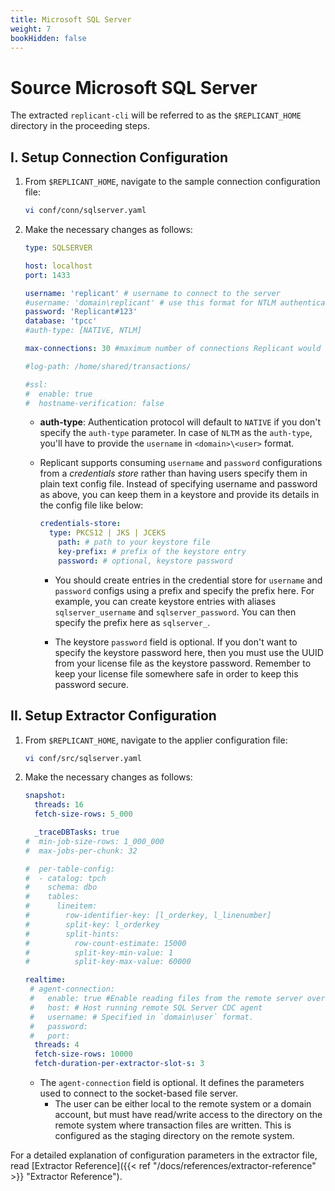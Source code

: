 ```yaml
---
title: Microsoft SQL Server
weight: 7
bookHidden: false
---
```


# Source Microsoft SQL Server

The extracted `replicant-cli` will be referred to as the `$REPLICANT_HOME` directory in the proceeding steps.

## I. Setup Connection Configuration

1. From `$REPLICANT_HOME`, navigate to the sample connection configuration file:

   ```BASH
   vi conf/conn/sqlserver.yaml
   ```

2. Make the necessary changes as follows:

   ```YAML
   type: SQLSERVER

   host: localhost
   port: 1433

   username: 'replicant' # username to connect to the server
   #username: 'domain\replicant' # use this format for NTLM authentication
   password: 'Replicant#123'
   database: 'tpcc'
   #auth-type: [NATIVE, NTLM]

   max-connections: 30 #maximum number of connections Replicant would use to fetch data from source.

   #log-path: /home/shared/transactions/

   #ssl:
   #  enable: true
   #  hostname-verification: false
   ```

   - **auth-type**: Authentication protocol will default to `NATIVE` if you don't specify the `auth-type` parameter. In case of `NLTM` as the `auth-type`, you'll have to provide the `username` in `<domain>\<user>` format.

   - Replicant supports consuming `username` and `password` configurations from a _credentials store_ rather than having users specify them in plain text config file. Instead of specifying username and password as above, you can keep them in a keystore and provide its details in the config file like below:

     ```YAML
     credentials-store:
       type: PKCS12 | JKS | JCEKS
         path: # path to your keystore file
         key-prefix: # prefix of the keystore entry
         password: # optional, keystore password
     ```

     - You should create entries in the credential store for `username` and `password` configs using a prefix and specify the prefix here. For example, you can create keystore entries with aliases `sqlserver_username` and `sqlserver_password`. You can then specify the prefix here as `sqlserver_`.

     - The keystore `password` field is optional. If you don't want to specify the keystore password here, then you must use the UUID from your license file as the keystore password. Remember to keep your license file somewhere safe in order to keep this password secure.

## II. Setup Extractor Configuration

1. From `$REPLICANT_HOME`, navigate to the applier configuration file:
   ```BASH
   vi conf/src/sqlserver.yaml
   ```
2. Make the necessary changes as follows:

   ```YAML
   snapshot:
     threads: 16
     fetch-size-rows: 5_000

     _traceDBTasks: true
   #  min-job-size-rows: 1_000_000
   #  max-jobs-per-chunk: 32

   #  per-table-config:
   #  - catalog: tpch      
   #    schema: dbo
   #    tables:
   #      lineitem:
   #        row-identifier-key: [l_orderkey, l_linenumber]
   #        split-key: l_orderkey
   #        split-hints:
   #          row-count-estimate: 15000
   #          split-key-min-value: 1
   #          split-key-max-value: 60000

   realtime:
    # agent-connection:
    #   enable: true #Enable reading files from the remote server over a socket.
    #   host: # Host running remote SQL Server CDC agent
    #   username: # Specified in `domain\user` format.
    #   password:
    #   port:
     threads: 4
     fetch-size-rows: 10000
     fetch-duration-per-extractor-slot-s: 3
   ```

   * The `agent-connection` field is optional. It defines the parameters used to connect to the socket-based file server.
     * The user can be either local to the remote system or a domain account, but must have read/write access to the directory on the remote system where transaction files are written. This is configured as the staging directory on the remote system.

For a detailed explanation of configuration parameters in the extractor file, read [Extractor Reference]({{< ref "/docs/references/extractor-reference" >}} "Extractor Reference").
